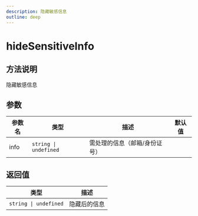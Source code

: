 ```yaml
---
description: 隐藏敏感信息
outline: deep
---
```


# hideSensitiveInfo

## 方法说明

隐藏敏感信息

## 参数

| 参数名 | 类型 | 描述 | 默认值 |
| --- | --- | --- | --- |
| info | `string \| undefined` | 需处理的信息（邮箱/身份证号） |  |

## 返回值

| 类型 | 描述 |
| --- | --- |
| `string \| undefined` | 隐藏后的信息 |
